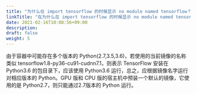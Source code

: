 ```yaml
---
title: "为什么在 import tensorflow 的时候显示 no module named tensorflow？"
linkTitle: "在为什么在 import tensorflow 的时候显示 no module named tensorflow？"
date: 2021-02-16T10:08:56+09:00
description:
draft: false
weight: 5
---
```


由于容器中可能存在多个版本的 Python(2.7,3.5,3.6)，若使用的当前镜像的名称类似 tensorflow1.8-py36-cu91-cudnn7.1，则表示 TensorFlow 安装在 Python3.6 的包目录下，应该使用 Python3.6 运行，总之，应根据镜像名字运行对相应版本的 Python。GPU 版和 CPU 版的宿主机中预装一个默认的镜像，它使用的是 Python2.7，则只能通过2.7版本的 Python 运行。
